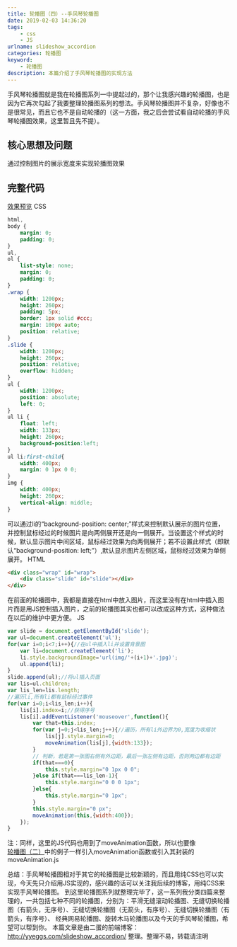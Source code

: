 ```yaml
---
title: 轮播图（四）--手风琴轮播图
date: 2019-02-03 14:36:20
tags:
    - css
    - JS
urlname: slideshow_accordion
categories: 轮播图
keyword:
    - 轮播图
description: 本篇介绍了手风琴轮播图的实现方法
---
```

手风琴轮播图就是我在轮播图系列一中提起过的，那个让我感兴趣的轮播图，也是因为它再次勾起了我要整理轮播图系列的想法。手风琴轮播图并不复杂，好像也不是很常见，而且它也不是自动轮播的（这一方面，我之后会尝试看自动轮播的手风琴轮播图效果，这里暂且先不提）。
## 核心思想及问题
通过控制图片的展示宽度来实现轮播图效果
## 完整代码
[效果预览](http://htmlpreview.github.io/?https://github.com/eggs116/eggs116.github.io/blob/hexo/source/demo/slideshow/slideshow_accordion.html)
CSS
```css
html,
body {
    margin: 0;
    padding: 0;
}
ul,
ol {
    list-style: none;
    margin: 0;
    padding: 0;
}
.wrap {
    width: 1200px;
    height: 260px;
    padding: 5px;
    border: 1px solid #ccc;
    margin: 100px auto;
    position: relative;
}
.slide {
    width: 1200px;
    height: 260px;
    position: relative;
    overflow: hidden;
}
ul {
    width: 1200px;
    position: absolute;
    left: 0;
}
ul li {
    float: left;
    width: 133px;
    height: 260px;
    background-position:left;
}
ul li:first-child{
    width: 400px;
    margin: 0 1px 0 0;
}
img {
    width: 400px;
    height: 260px;
    vertical-align: middle;
}
```
可以通过li的“background-position: center;”样式来控制默认展示的图片位置，并控制鼠标经过的时候图片是向两侧展开还是向一侧展开。当设置这个样式的时候，默认显示图片中间区域，鼠标经过效果为向两侧展开；若不设置此样式（即默认“background-position: left;”）,默认显示图片左侧区域，鼠标经过效果为单侧展开。
HTML
```html
<div class="wrap" id="wrap">
    <div class="slide" id="slide"></div>
</div>
```
在前面的轮播图中，我都是直接在html中放入图片，而这里没有在html中插入图片而是用JS控制插入图片，之前的轮播图其实也都可以改成这种方式，这种做法在以后的维护中更方便。
JS
```javascript
var slide = document.getElementById('slide');
var ul=document.createElement('ul');
for(var i=0;i<7;i++){//在ul中插入li并设置背景图
    var li=document.createElement('li');
    li.style.backgroundImage='url(img/'+(i+1)+'.jpg)';
    ul.append(li);
}
slide.append(ul);//将ul插入页面
var lis=ul.children;
var lis_len=lis.length;
//遍历li,所有li都有鼠标经过事件
for(var i=0;i<lis_len;i++){
    lis[i].index=i;//获得序号
    lis[i].addEventListener('mouseover',function(){
        var that=this.index;
        for(var j=0;j<lis_len;j++){//遍历，所有li外边界为0,宽度为收缩状
            lis[j].style.margin=0;
            moveAnimation(lis[j],{width:133});
        }
        // 判断，若是第一张图右侧有外边距，最后一张左侧有边距，否则两边都有边距
        if(that===0){
            this.style.margin="0 1px 0 0";
        }else if(that===lis_len-1){
            this.style.margin="0 0 0 1px";
        }else{
            this.style.margin="0 1px";
        }
        this.style.margin="0 px";
        moveAnimation(this,{width:400});
    });
}
```
注：同样，这里的JS代码也用到了moveAnimation函数，所以也要像[轮播图（二）](http://yyeggs.com/slideshow_switch/)中的例子一样引入moveAnimation函数或引入其封装的moveAnimation.js


总结：手风琴轮播图相对于其它的轮播图是比较新颖的，而且用纯CSS也可以实现，今天先只介绍用JS实现的，感兴趣的话可以关注我后续的博客，用纯CSS来实现手风琴轮播图。
到这里轮播图系列就整理完毕了，这一系列我分类四篇来整理的，一共包括七种不同的轮播图，分别为：平滑无缝滚动轮播图、无缝切换轮播图（有箭头，无序号）、无缝切换轮播图（无箭头，有序号）、无缝切换轮播图（有箭头，有序号）、 经典网易轮播图、旋转木马轮播图以及今天的手风琴轮播图，希望可以帮到你。
本篇文章是由二蛋的前端博客：http://yyeggs.com/slideshow_accordion/ 整理。整理不易，转载请注明